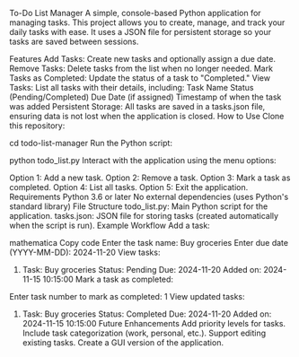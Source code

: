 To-Do List Manager
A simple, console-based Python application for managing tasks. This project allows you to create, manage, and track your daily tasks with ease. It uses a JSON file for persistent storage so your tasks are saved between sessions.

Features
Add Tasks: Create new tasks and optionally assign a due date.
Remove Tasks: Delete tasks from the list when no longer needed.
Mark Tasks as Completed: Update the status of a task to "Completed."
View Tasks: List all tasks with their details, including:
Task Name
Status (Pending/Completed)
Due Date (if assigned)
Timestamp of when the task was added
Persistent Storage: All tasks are saved in a tasks.json file, ensuring data is not lost when the application is closed.
How to Use
Clone this repository:

cd todo-list-manager
Run the Python script:

python todo_list.py
Interact with the application using the menu options:

Option 1: Add a new task.
Option 2: Remove a task.
Option 3: Mark a task as completed.
Option 4: List all tasks.
Option 5: Exit the application.
Requirements
Python 3.6 or later
No external dependencies (uses Python's standard library)
File Structure
todo_list.py: Main Python script for the application.
tasks.json: JSON file for storing tasks (created automatically when the script is run).
Example Workflow
Add a task:

mathematica
Copy code
Enter the task name: Buy groceries
Enter due date (YYYY-MM-DD): 2024-11-20
View tasks:



1. Task: Buy groceries
   Status: Pending
   Due: 2024-11-20
   Added on: 2024-11-15 10:15:00
Mark a task as completed:


Enter task number to mark as completed: 1
View updated tasks:


1. Task: Buy groceries
   Status: Completed
   Due: 2024-11-20
   Added on: 2024-11-15 10:15:00
Future Enhancements
Add priority levels for tasks.
Include task categorization (work, personal, etc.).
Support editing existing tasks.
Create a GUI version of the application.
